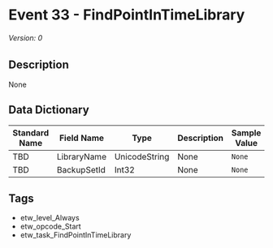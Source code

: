# Event 33 - FindPointInTimeLibrary
###### Version: 0

## Description
None

## Data Dictionary
|Standard Name|Field Name|Type|Description|Sample Value|
|---|---|---|---|---|
|TBD|LibraryName|UnicodeString|None|`None`|
|TBD|BackupSetId|Int32|None|`None`|

## Tags
* etw_level_Always
* etw_opcode_Start
* etw_task_FindPointInTimeLibrary